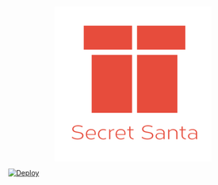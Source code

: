 <div align="center">
     <img align="center" width="316" height="314" title="Secret Santa Logo" src="./assets/Secret Santa@2x.png">
</div>

[![Deploy](https://www.herokucdn.com/deploy/button.svg)](https://heroku.com/deploy?template=https://github.com/manosteele91827/SecretSanta/tree/master)
